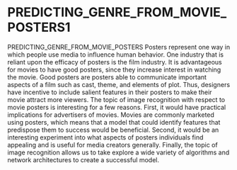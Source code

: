 # PREDICTING_GENRE_FROM_MOVIE_POSTERS1
PREDICTING_GENRE_FROM_MOVIE_POSTERS
Posters represent one way in which people use media to
influence human behavior. One industry that is reliant upon
the efficacy of posters is the film industry. It is advantageous
for movies to have good posters, since they increase interest
in watching the movie. Good posters are posters able to
communicate important aspects of a film such as cast, theme,
and elements of plot. Thus, designers have incentive to
include salient features in their posters to make their movie
attract more viewers. The topic of image recognition with
respect to movie posters is interesting for a few reasons.
First, it would have practical implications for advertisers
of movies. Movies are commonly marketed using posters,
which means that a model that could identify features that
predispose them to success would be beneficial. Second, it
would be an interesting experiment into what aspects of
posters individuals find appealing and is useful for media
creators generally. Finally, the topic of image recognition
allows us to take explore a wide variety of algorithms and
network architectures to create a successful model.
